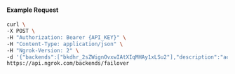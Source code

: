 <!-- Code generated for API Clients. DO NOT EDIT. -->

#### Example Request

```bash
curl \
-X POST \
-H "Authorization: Bearer {API_KEY}" \
-H "Content-Type: application/json" \
-H "Ngrok-Version: 2" \
-d '{"backends":["bkdhr_2sZWignOvxwIAtXIqMHAy1xLSu2"],"description":"acme failover","metadata":"{\"environment\": \"staging\"}"}' \
https://api.ngrok.com/backends/failover
```
